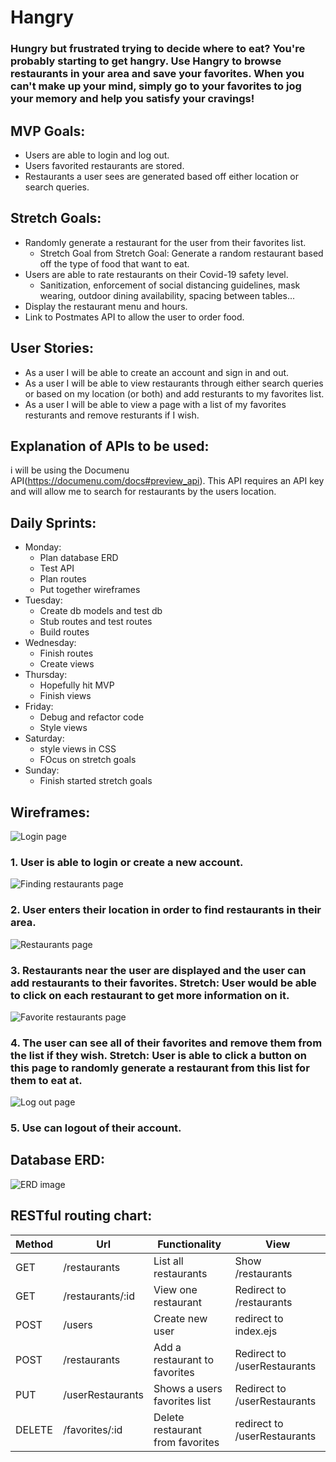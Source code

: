 # Hangry
### Hungry but frustrated trying to decide where to eat? You're probably starting to get hangry. Use Hangry to browse restaurants in your area and save your favorites. When you can't make up your mind, simply go to your favorites to jog your memory and help you satisfy your cravings!
## MVP Goals:
* Users are able to login and log out.
* Users favorited restaurants are stored.
* Restaurants a user sees are generated based off either location or search queries. 
## Stretch Goals: 
* Randomly generate a restaurant for the user from their favorites list.
    * Stretch Goal from Stretch Goal: Generate a random restaurant based off the type of food that want to eat.
* Users are able to rate restaurants on their Covid-19 safety level. 
    * Sanitization, enforcement of social distancing guidelines, mask wearing, outdoor dining availability, spacing between tables...
* Display the restaurant menu and hours.
* Link to Postmates API to allow the user to order food. 
## User Stories:
* As a user I will be able to create an account and sign in and out.
* As a user I will be able to view restaurants through either search queries or based on my location (or both) and add resturants to my favorites list. 
* As a user I will be able to view a page with a list of my favorites resturants and remove resturants if I wish. 
## Explanation of APIs to be used: 
i will be using the Documenu API(https://documenu.com/docs#preview_api). This API requires an API key and will allow me to search for restaurants by the users location. 
## Daily Sprints:
* Monday: 
    * Plan database ERD
    * Test API
    * Plan routes
    * Put together wireframes
* Tuesday: 
    * Create db models and test db
    * Stub routes and test routes
    * Build routes
* Wednesday:
    * Finish routes 
    * Create views
* Thursday:
    * Hopefully hit MVP
    * Finish views
* Friday:
    * Debug and refactor code 
    * Style views
* Saturday: 
    * style views in CSS
    * FOcus on stretch goals
* Sunday:
    * Finish started stretch goals 

## Wireframes:
![Login page](loginpage.png)
### 1. User is able to login or create a new account.
![Finding restaurants page](findRestaurants.png)
### 2. User enters their location in order to find restaurants in their area.
![Restaurants page](restaurantsPage.png)
### 3. Restaurants near the user are displayed and the user can add restaurants to their favorites. Stretch: User would be able to click on each restaurant to get more information on it. 
![Favorite restaurants page](favoritesPage.png)
### 4. The user can see all of their favorites and remove them from the list if they wish. Stretch: User is able to click a button on this page to randomly generate a restaurant from this list for them to eat at.
![Log out page](logoutpage.png)
### 5. Use can logout of their account.
## Database ERD:
![ERD image](ERD.png)
## RESTful routing chart:
Method | Url | Functionality | View
-------| ----|---------------|------
GET    | /restaurants | List all restaurants | Show /restaurants
GET    | /restaurants/:id | View one restaurant | Redirect to /restaurants
POST   | /users | Create new user | redirect to index.ejs
POST   | /restaurants | Add a restaurant to favorites | Redirect to /userRestaurants
PUT    | /userRestaurants | Shows a users favorites list | Redirect to /userRestaurants
DELETE | /favorites/:id | Delete restaurant from favorites | redirect to /userRestaurants
